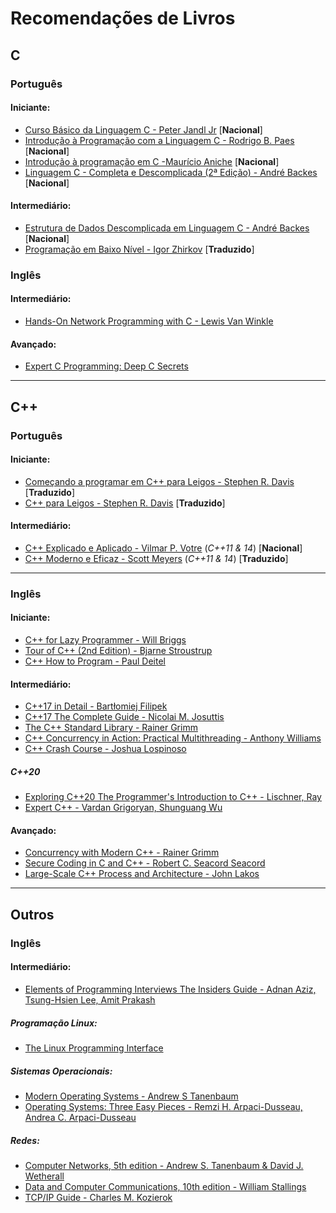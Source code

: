 # Recomendações de Livros

## C

### Português

#### Iniciante:

- [Curso Básico da Linguagem C - Peter Jandl Jr](https://novatec.com.br/livros/curso-basico-linguagem-c/) [**Nacional**]
- [Introdução à Programação com a Linguagem C - Rodrigo B. Paes](https://novatec.com.br/livros/introducao-programacao-linguagem-c/) [**Nacional**]
- [Introdução à programação em C -Maurício Aniche](https://www.casadocodigo.com.br/products/livro-introducao-c) [**Nacional**]
- [Linguagem C - Completa e Descomplicada (2ª Edição) - André Backes](https://www.grupogen.com.br/linguagem-c-440057) [**Nacional**]

#### Intermediário:

- [Estrutura de Dados Descomplicada em Linguagem C - André Backes](https://www.grupogen.com.br/estrutura-de-dados-descomplicada-em-linguagem-c) [**Nacional**]
- [Programação em Baixo Nível - Igor Zhirkov](https://novatec.com.br/livros/programacao-em-baixo-nivel/) [**Traduzido**]

### Inglês

#### Intermediário:

- [Hands-On Network Programming with C - Lewis Van Winkle](https://www.packtpub.com/networking-and-servers/hands-network-programming-c)

#### Avançado:

- [Expert C Programming: Deep C Secrets](https://www.pearson.com/us/higher-education/product/van-der-Linden-Expert-C-Programming-Deep-Secrets/9780133522235.html)

---

## C++

### Português

#### Iniciante:

- [Começando a programar em C++ para Leigos - Stephen R. Davis](http://www.altabooks.com.br/produto/comecando-a-programar-em-c-para-leigos/) [**Traduzido**]
- [C++ para Leigos - Stephen R. Davis](http://www.altabooks.com.br/produto/c-para-leigos-traducao-da-7a-edicao/) [**Traduzido**]


#### Intermediário:

- [C++ Explicado e Aplicado - Vilmar P. Votre](http://www.altabooks.com.br/produto/c-explicado-e-aplicado/) (*C++11 & 14*) [**Nacional**]
- [C++ Moderno e Eficaz - Scott Meyers](http://www.altabooks.com.br/produto/c-moderno-e-eficaz-42-formas-especificas-de-aprimorar-seu-uso-de-c11-e-c14/) (*C++11 & 14*) [**Traduzido**]

---

### Inglês

#### Iniciante:

- [C++ for Lazy Programmer - Will Briggs](https://www.apress.com/gp/book/9781484251867)
- [Tour of C++ (2nd Edition) - Bjarne Stroustrup](http://www.stroustrup.com/tour2.html)
- [C++ How to Program - Paul Deitel](https://www.pearson.com/us/higher-education/program/Deitel-C-How-to-Program-Plus-My-Lab-Programming-with-Pearson-e-Text-Access-Card-Package-10th-Edition/PGM1100513.html)

#### Intermediário:

- [C++17 in Detail - Bartłomiej Filipek](https://leanpub.com/cpp17indetail)
- [C++17 The Complete Guide - Nicolai M. Josuttis](https://leanpub.com/cpp17)
- [The C++ Standard Library - Rainer Grimm](https://leanpub.com/cpplibrary)
- [C++ Concurrency in Action: Practical Multithreading - Anthony Williams](https://www.cplusplusconcurrencyinaction.com/)
- [C++ Crash Course - Joshua Lospinoso](https://nostarch.com/cppcrashcourse)

##### C++20

- [Exploring C++20 The Programmer's Introduction to C++ - Lischner, Ray](https://www.apress.com/gp/book/9781484259603)
- [Expert C++ - Vardan Grigoryan, Shunguang Wu](https://www.packtpub.com/programming/mastering-c-programming)

#### Avançado:

- [Concurrency with Modern C++ - Rainer Grimm](https://leanpub.com/concurrencywithmodernc)
- [Secure Coding in C and C++ - Robert C. Seacord Seacord ](https://resources.sei.cmu.edu/library/asset-view.cfm?assetid=54183)
- [Large-Scale C++ Process and Architecture - John Lakos](https://isocpp.org/blog/2020/02/Large-Scale-C-Volume-I-Process-and-Architecture)

---

## Outros

### Inglês

#### Intermediário:

- [Elements of Programming Interviews The Insiders Guide - Adnan Aziz, Tsung-Hsien Lee, Amit Prakash](https://books.google.de/books/about/Elements_of_Programming_Interviews.html?id=y6FLBQAAQBAJ&redir_esc=y)

##### Programação Linux:

- [The Linux Programming Interface](https://man7.org/tlpi/)

##### Sistemas Operacionais:

- [Modern Operating Systems - Andrew S Tanenbaum](https://www.pearson.com/us/higher-education/program/Tanenbaum-Modern-Operating-Systems-4th-Edition/PGM80736.html)
- [Operating Systems: Three Easy Pieces - Remzi H. Arpaci-Dusseau, Andrea C. Arpaci-Dusseau](http://pages.cs.wisc.edu/~remzi/OSTEP/)

##### Redes:

- [Computer Networks, 5th edition - Andrew S. Tanenbaum & David J. Wetherall](https://www.pearson.com/store/p/computer-networks/P100001359716/9780132126953)
- [Data and Computer Communications, 10th edition - William Stallings](https://www.pearson.com/store/p/data-and-computer-communications/P100002511962)
- [TCP/IP Guide - Charles M. Kozierok](https://nostarch.com/tcpip.htm)
